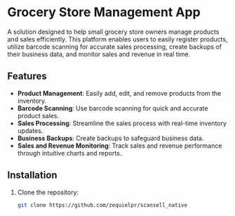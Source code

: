 
# Grocery Store Management App

A solution designed to help small grocery store owners manage products and sales efficiently. This platform enables users to easily register products, utilize barcode scanning for accurate sales processing, create backups of their business data, and monitor sales and revenue in real time.

## Features

- **Product Management**: Easily add, edit, and remove products from the inventory.
- **Barcode Scanning**: Use barcode scanning for quick and accurate product sales.
- **Sales Processing**: Streamline the sales process with real-time inventory updates.
- **Business Backups**: Create backups to safeguard business data.
- **Sales and Revenue Monitoring**: Track sales and revenue performance through intuitive charts and reports.

## Installation

1. Clone the repository:
   ```bash
   git clone https://github.com/zequielpr/scansell_native
